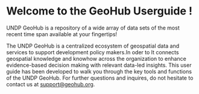# Welcome to the GeoHub Userguide !

<justify> UNDP GeoHub is a repository of a wide array of data sets of the most recent time span available at your fingertips!

The UNDP GeoHub is a centralized ecosystem of geospatial data and services to support development policy makers.In oder to
It connects geospatial knowledge and knowhow across the organization to enhance evidence-based decision making with relevant data-led insights.
This user guide has been developed to walk you through the key tools and functions of the UNDP GeoHub. For further questions and inquires, do not hesitate to contact us at support@geohub.org.
